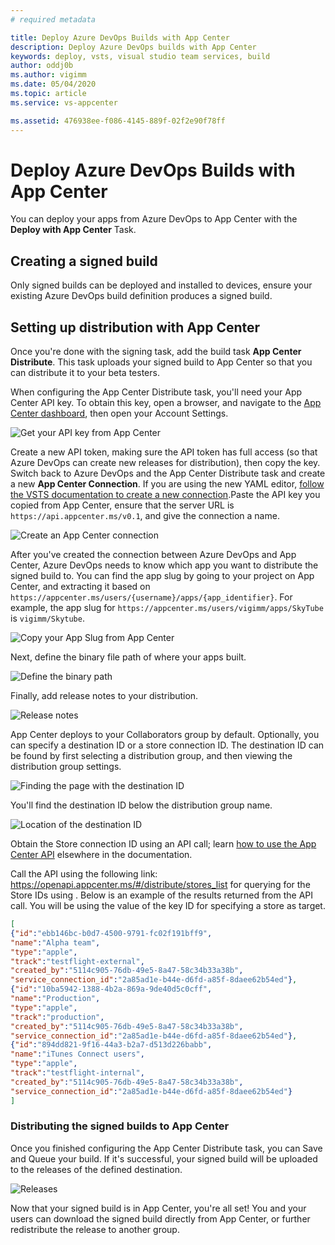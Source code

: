 ```yaml
---
# required metadata

title: Deploy Azure DevOps Builds with App Center
description: Deploy Azure DevOps builds with App Center
keywords: deploy, vsts, visual studio team services, build
author: oddj0b
ms.author: vigimm
ms.date: 05/04/2020
ms.topic: article
ms.service: vs-appcenter

ms.assetid: 476938ee-f086-4145-889f-02f2e90f78ff
---
```


# Deploy Azure DevOps Builds with App Center

You can deploy your apps from Azure DevOps to  App Center with the **Deploy with App Center** Task.

## Creating a signed build

Only signed builds can be deployed and installed to devices, ensure your existing Azure DevOps build definition produces a signed build.

## Setting up distribution with App Center

Once you're done with the signing task, add the build task **App Center Distribute**. This task uploads your signed build to App Center so that you can distribute it to your beta testers.

When configuring the App Center Distribute task, you'll need your App Center API key. To obtain this key, open a browser, and navigate to the [App Center dashboard](https://appcenter.ms), then open your Account Settings.

![Get your API key from App Center](images/distribution_new-api-token.png)

Create a new API token, making sure the API token has full access (so that Azure DevOps can create new releases for distribution), then copy the key. Switch back to Azure DevOps and the App Center Distribute task and create a new **App Center Connection**. If you are using the new YAML editor, [follow the VSTS documentation to create a new connection](https://docs.microsoft.com/en-au/azure/devops/pipelines/library/service-endpoints?view=azure-devops&tabs=yaml#create-a-service-connection).Paste the API key you copied from App Center, ensure that the server URL is `https://api.appcenter.ms/v0.1`, and give the connection a name.

![Create an App Center connection](images/vsts-deploy-app-center-api.png)

After you've created the connection between Azure DevOps and App Center, Azure DevOps needs to know which app you want to distribute the signed build to. You can find the app slug by going to your project on App Center, and extracting it based on `https://appcenter.ms/users/{username}/apps/{app_identifier}`. For example, the app slug for `https://appcenter.ms/users/vigimm/apps/SkyTube` is `vigimm/Skytube`.

![Copy your App Slug from App Center](images/vsts-deploy-app-center-slug.png)

Next, define the binary file path of where your apps built.

![Define the binary path](images/vsts-deploy-app-center-binary.png)

Finally, add release notes to your distribution.

![Release notes](images/vsts-deploy-app-center-notes.png)

App Center deploys to your Collaborators group by default. Optionally, you can specify a destination ID or a store connection ID. The destination ID can be found by first selecting a distribution group, and then viewing the distribution group settings.

![Finding the page with the destination ID](images/distribution_edit-settings-icon.png)

You'll find the destination ID below the distribution group name.

![Location of the destination ID](images/distribution_group-id.png)

Obtain the Store connection ID using an API call; learn [how to use the App Center API](../api-docs/index.md) elsewhere in the documentation.

Call the API using the following link: https://openapi.appcenter.ms/#/distribute/stores_list for querying for the Store IDs using . Below is an example of the results returned from the API call. You will be using the value of the key ID for specifying a store as target.

```json
[
{"id":"ebb146bc-b0d7-4500-9791-fc02f191bff9",
"name":"Alpha team",
"type":"apple",
"track":"testflight-external",
"created_by":"5114c905-76db-49e5-8a47-58c34b33a38b",
"service_connection_id":"2a85ad1e-b44e-d6fd-a85f-8daee62b54ed"},
{"id":"10ba5942-1388-4b2a-869a-9de40d5c0cff",
"name":"Production",
"type":"apple",
"track":"production",
"created_by":"5114c905-76db-49e5-8a47-58c34b33a38b",
"service_connection_id":"2a85ad1e-b44e-d6fd-a85f-8daee62b54ed"},
{"id":"894dd821-9f16-44a3-b2a7-d513d226babb",
"name":"iTunes Connect users",
"type":"apple",
"track":"testflight-internal",
"created_by":"5114c905-76db-49e5-8a47-58c34b33a38b",
"service_connection_id":"2a85ad1e-b44e-d6fd-a85f-8daee62b54ed"}
]
```

### Distributing the signed builds to App Center

Once you finished configuring the App Center Distribute task, you can Save and Queue your build. If it's successful, your signed build will be uploaded to the releases of the defined destination.

![Releases](images/distribution_successful-release.png)

Now that your signed build is in App Center, you're all set! You and your users can download the signed build directly from App Center, or further redistribute the release to another group.

[vsts-deploy-api]: images/vsts-deploy-api.png
[vsts-deploy-app-center-api]: images/vsts-deploy-app-center-api.png
[vsts-deploy-app-center-slug]: images/vsts-deploy-app-center-slug.png
[vsts-deploy-app-center-binary]: images/vsts-deploy-app-center-binary.png
[vsts-deploy-app-center-notes]: images/vsts-deploy-app-center-notes.png
[vsts-deploy-group-id]: images/vsts-deploy-group-id.png
[vsts-deploy-app-center-group]: images/vsts-deploy-app-center-group.png
[vsts-deploy-app-center-releases]: images/vsts-deploy-app-center-releases.png
